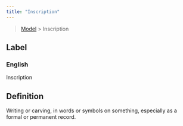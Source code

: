 ```yaml
---
title: "Inscription"
---
```


> [Model](./../) > Inscription

## Label

### English
Inscription


## Definition
Writing or carving, in words or symbols on something, especially as a formal or permanent record. 


    
